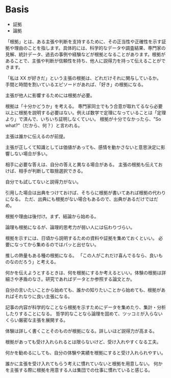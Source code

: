 # Basis

- 証拠
- 論拠

「根拠」とは、ある主張や判断を支持するために、その正当性や正確性を示す証拠や理由のことを指します。具体的には、科学的なデータや調査結果、専門家の見解、統計データ、過去の事例や経験などが根拠となることがあります。根拠があることで、主張や判断が信頼性を持ち、他人に説得力を持って伝えることができます。

「私は XX が好きだ」という主張の根拠は、どれだけそれに関与しているか。
手間と時間を割いているエピソードがあれば、「好き」の根拠になる。

主張が他人に影響するためには根拠が必要。

根拠は「十分かどうか」を考える。
専門家同士でもう合意が取れてるなら必要以上に根拠を説明する必要はない。例えば数学で定理になっていることは「定理より」で済んで、いちいち証明しなくていい。
根拠が十分でなかったら、"So what?"（だから、何？）と言われる。

主張は誰かに伝えるのが前提。

主張が正しくて知識としては価値があっても、感情を動かさないと意思決定に影響しない場合が多い。

相手に必要な答えは、自分の答えと異なる場合がある。
主張の根拠も伝えておけば、相手が判断して取捨選択できる。

自分でも試してないと説得力がない。

引用した場合は出典をつけておけば、そちらに根拠が書いてあれば根拠の代わりになる。
ただ、出典にも根拠がない場合もあるので、出典があるだけではだめ。

根拠や理由は後付け。まず、結論から始める。

論理も根拠になるが、論理的思考力が弱い人には伝わりづらい。

根拠を示すには、日頃から説明するための資料や証拠を集めておくといい。
必要になってから集めるのではパッと出せない。

推しの熱量もある種の根拠になる。
「この人がこれだけ喜んでるなら、良いものなのだろう」と考える。

何かを伝えようとするときは、何を根拠にするか考えるといい。体験の根拠は詳細さや矛盾のなさ。研究であればデータとか参照する論文とか。

自分の言いたいことから始めても、誰かの知りたいことから始めても、根拠があればそれなりに良い主張になる。

記事の内容が科学的なことなら根拠を示すためにデータを集めたり、集計・分析したりすることになる。
哲学的なことなら論理を固めて、ツッコミが入らないくらい厳密な主張を展開する。

体験は詳しく書くことそのものが根拠になる。詳しいほど説得力が高まる。

根拠があっても受け入れられるとは限らないけど、受け入れやすくなる工夫。

何かを勧めるにしても、自分の体験や実績を根拠にすると受け入れられやすい。

誰かに主張を受け入れてもらう考えに慣れていないと根拠を用意しない。
何かを主張する際に根拠を用意する人は集団での仕事に慣れていると感じる。
